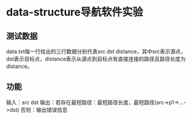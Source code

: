 ﻿# data-structure导航软件实验
## 测试数据
  data.txt每一行给出的三行数据分别代表src dst distance，其中src表示源点，dst表示目标点，distance表示从源点到目标点有直接连接的路径且路径长度为distance。
## 功能
  输入：src dst
  输出：若存在最短路径：最短路径长度，最短路径(src->p1->...->dst)
       否则：输出错误信息
